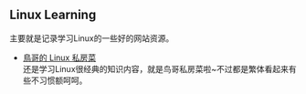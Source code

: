 ## Linux Learning<br>
主要就是记录学习Linux的一些好的网站资源。<br>

* [鳥哥的 Linux 私房菜](http://linux.vbird.org/linux_basic/)<br>
 还是学习Linux很经典的知识内容，就是鸟哥私房菜啦~不过都是繁体看起来有些不习惯额呵呵。<br>
